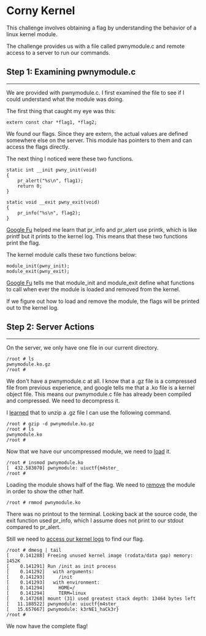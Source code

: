 # Corny Kernel 

This challenge involves obtaining a flag by understanding the behavior of a linux kernel module. 

The challenge provides us with a file called pwnymodule.c and remote access to a server to run our commands. 

## Step 1: Examining pwnymodule.c
- - -
We are provided with pwnymodule.c. I first examined the file to see if I could understand what the module was doing. 


The first thing that caught my eye was this: 

```
extern const char *flag1, *flag2;
```

We found our flags. Since they are extern, the actual values are defined somewhere else on the server. This module has pointers to them and can access the flags directly. 



The next thing I noticed were these two functions. 
```
static int __init pwny_init(void)
{
	pr_alert("%s\n", flag1);
	return 0;
}

static void __exit pwny_exit(void)
{
	pr_info("%s\n", flag2);
}
```
[Google Fu](https://www.kernel.org/doc/html/latest/core-api/printk-basics.html) helped me learn that pr_info and pr_alert use printk, which is like printf but it prints to the kernel log. 
This means that these two functions print the flag. 


The kernel module calls these two functions below: 

```
module_init(pwny_init);
module_exit(pwny_exit);
```

[Google Fu](https://tldp.org/LDP/lkmpg/2.4/html/x281.htm) tells me that module_init and module_exit define what functions to call when ever the module is loaded and removed from the kernel. 

If we figure out how to load and remove the module, the flags will be printed out to the kernel log. 

## Step 2: Server Actions
- - -

On the server, we only have one file in our current directory. 
```
/root # ls
pwnymodule.ko.gz
/root #
```

We don't have a pwnymodule.c at all. I know that a .gz file is a compressed file from previous experience, and google tells me that a .ko file is a kernel object file. This means our pwnymodule.c file has already been compiled and compressed. We need to decompress it. 


I [learned](https://linuxize.com/post/how-to-unzip-gz-file/) that to unzip a .gz file I can use the following command. 

```
/root # gzip -d pwnymodule.ko.gz
/root # ls
pwnymodule.ko
/root #
```

Now that we have our uncompressed module, we need to [load](https://linux.die.net/man/8/insmod) it. 

```
/root # insmod pwnymodule.ko
[  432.583070] pwnymodule: uiuctf{m4ster_
/root #
```
Loading the module shows half of the flag. We need to [remove](https://linux.die.net/man/8/rmmod) the module in order to show the other half. 


```
/root # rmmod pwnymodule.ko
```

There was no printout to the terminal. Looking back at the source code, the exit function used pr_info, which I assume does not print to our stdout compared to pr_alert. 

Still we need to [access our kernel logs](https://man7.org/linux/man-pages/man1/dmesg.1.html) to find our flag. 

```
/root # dmesg | tail
[    0.141288] Freeing unused kernel image (rodata/data gap) memory: 1452K
[    0.141291] Run /init as init process
[    0.141292]   with arguments:
[    0.141293]     /init
[    0.141293]   with environment:
[    0.141294]     HOME=/
[    0.141294]     TERM=linux
[    0.147268] mount (31) used greatest stack depth: 13464 bytes left
[   11.188522] pwnymodule: uiuctf{m4ster_
[   15.657667] pwnymodule: k3rNE1_haCk3r}
/root #
```

We now have the complete flag!


